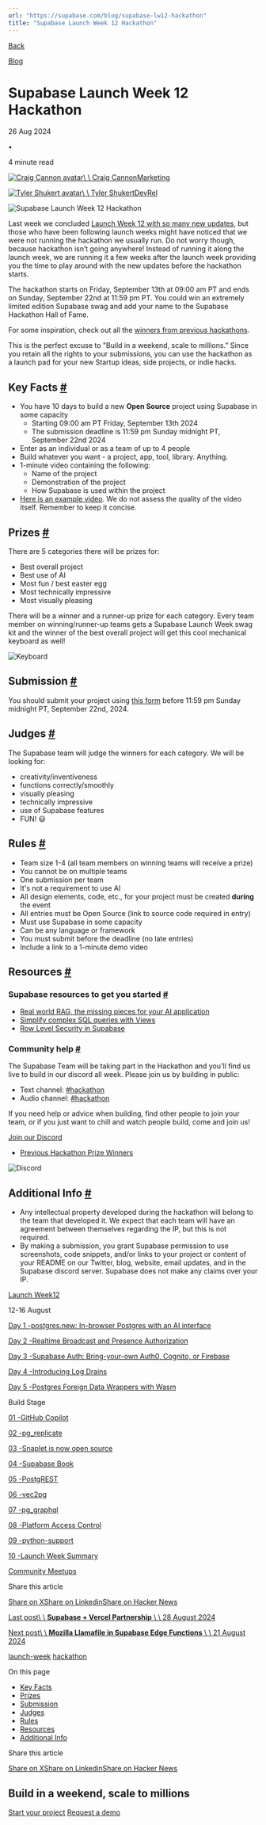 ```yaml
---
url: "https://supabase.com/blog/supabase-lw12-hackathon"
title: "Supabase Launch Week 12 Hackathon"
---
```


[Back](https://supabase.com/blog)

[Blog](https://supabase.com/blog)

# Supabase Launch Week 12 Hackathon

26 Aug 2024

•

4 minute read

[![Craig Cannon avatar](https://supabase.com/_next/image?url=https%3A%2F%2Fgithub.com%2Fcraigcannon.png&w=96&q=75&dpl=dpl_7FY8EmFQ6G3YqautJ4Fvh1viLnvu)\\
\\
Craig CannonMarketing](https://x.com/CraigCannon)

[![Tyler Shukert avatar](https://supabase.com/_next/image?url=https%3A%2F%2Fgithub.com%2Fdshukertjr.png&w=96&q=75&dpl=dpl_7FY8EmFQ6G3YqautJ4Fvh1viLnvu)\\
\\
Tyler ShukertDevRel](https://twitter.com/dshukertjr)

![Supabase Launch Week 12 Hackathon](https://supabase.com/_next/image?url=%2Fimages%2Fblog%2Flw12%2Fhackathon%2Fthumbnail.png&w=3840&q=100&dpl=dpl_7FY8EmFQ6G3YqautJ4Fvh1viLnvu)

Last week we concluded [Launch Week 12 with so many new updates](https://supabase.com/launch-week), but those who have been following launch weeks might have noticed that we were not running the hackathon we usually run. Do not worry though, because hackathon isn’t going anywhere! Instead of running it along the launch week, we are running it a few weeks after the launch week providing you the time to play around with the new updates before the hackathon starts.

The hackathon starts on Friday, September 13th at 09:00 am PT and ends on Sunday, September 22nd at 11:59 pm PT. You could win an extremely limited edition Supabase swag and add your name to the Supabase Hackathon Hall of Fame.

For some inspiration, check out all the [winners from previous hackathons](https://supabase.com/blog/tags/hackathon).

This is the perfect excuse to "Build in a weekend, scale to millions.” Since you retain all the rights to your submissions, you can use the hackathon as a launch pad for your new Startup ideas, side projects, or indie hacks.

## Key Facts [\#](https://supabase.com/blog/supabase-lw12-hackathon\#key-facts)

- You have 10 days to build a new **Open Source** project using Supabase in some capacity
  - Starting 09:00 am PT Friday, September 13th 2024
  - The submission deadline is 11:59 pm Sunday midnight PT, September 22nd 2024
- Enter as an individual or as a team of up to 4 people
- Build whatever you want - a project, app, tool, library. Anything.
- 1-minute video containing the following:
  - Name of the project
  - Demonstration of the project
  - How Supabase is used within the project
- [Here is an example video](https://youtu.be/KaWJQzTTx5k). We do not assess the quality of the video itself. Remember to keep it concise.

## Prizes [\#](https://supabase.com/blog/supabase-lw12-hackathon\#prizes)

There are 5 categories there will be prizes for:

- Best overall project
- Best use of AI
- Most fun / best easter egg
- Most technically impressive
- Most visually pleasing

There will be a winner and a runner-up prize for each category. Every team member on winning/runner-up teams gets a Supabase Launch Week swag kit and the winner of the best overall project will get this cool mechanical keyboard as well!

![Keyboard](https://supabase.com/_next/image?url=%2Fimages%2Fblog%2Flw12%2Fhackathon%2Fkeyboard.png&w=3840&q=75&dpl=dpl_7FY8EmFQ6G3YqautJ4Fvh1viLnvu)

## Submission [\#](https://supabase.com/blog/supabase-lw12-hackathon\#submission)

You should submit your project using [this form](https://hackathon.dev/lw12) before 11:59 pm Sunday midnight PT, September 22nd, 2024.

## Judges [\#](https://supabase.com/blog/supabase-lw12-hackathon\#judges)

The Supabase team will judge the winners for each category.
We will be looking for:

- creativity/inventiveness
- functions correctly/smoothly
- visually pleasing
- technically impressive
- use of Supabase features
- FUN! 😃

## Rules [\#](https://supabase.com/blog/supabase-lw12-hackathon\#rules)

- Team size 1-4 (all team members on winning teams will receive a prize)
- You cannot be on multiple teams
- One submission per team
- It's not a requirement to use AI
- All design elements, code, etc., for your project must be created **during** the event
- All entries must be Open Source (link to source code required in entry)
- Must use Supabase in some capacity
- Can be any language or framework
- You must submit before the deadline (no late entries)
- Include a link to a 1-minute demo video

## Resources [\#](https://supabase.com/blog/supabase-lw12-hackathon\#resources)

### Supabase resources to get you started [\#](https://supabase.com/blog/supabase-lw12-hackathon\#supabase-resources-to-get-you-started)

- [Real world RAG, the missing pieces for your AI application](https://www.youtube.com/watch?v=ibzlEQmgPPY)
- [Simplify complex SQL queries with Views](https://www.youtube.com/watch?v=IOYFS-2lFjU&t)
- [Row Level Security in Supabase](https://supabase.com/docs/guides/database/postgres/row-level-security)

### Community help [\#](https://supabase.com/blog/supabase-lw12-hackathon\#community-help)

The Supabase Team will be taking part in the Hackathon and you'll find us live to build in our discord all week. Please join us by building in public:

- Text channel: [#hackathon](https://discord.gg/UYyweApy)
- Audio channel: [#hackathon](https://discord.gg/Vj3mTPwH)

If you need help or advice when building, find other people to join your team, or if you just want to chill and watch people build, come and join us!

[Join our Discord](https://discord.supabase.com/)

- [Previous Hackathon Prize Winners](https://supabase.com/blog/tags/hackathon)

![Discord](https://supabase.com/_next/image?url=%2Fimages%2Fblog%2Flw12%2Fhackathon%2Fdiscord.png&w=3840&q=75&dpl=dpl_7FY8EmFQ6G3YqautJ4Fvh1viLnvu)

## Additional Info [\#](https://supabase.com/blog/supabase-lw12-hackathon\#additional-info)

- Any intellectual property developed during the hackathon will belong to the team that developed it. We expect that each team will have an agreement between themselves regarding the IP, but this is not required.
- By making a submission, you grant Supabase permission to use screenshots, code snippets, and/or links to your project or content of your README on our Twitter, blog, website, email updates, and in the Supabase discord server. Supabase does not make any claims over your IP.

[Launch Week12](https://supabase.com/launch-week/12)

12-16 August

[Day 1 -postgres.new: In-browser Postgres with an AI interface](https://supabase.com/blog/postgres-new)

[Day 2 -Realtime Broadcast and Presence Authorization](https://supabase.com/blog/supabase-realtime-broadcast-and-presence-authorization)

[Day 3 -Supabase Auth: Bring-your-own Auth0, Cognito, or Firebase](https://supabase.com/blog/third-party-auth-mfa-phone-send-hooks)

[Day 4 -Introducing Log Drains](https://supabase.com/blog/log-drains)

[Day 5 -Postgres Foreign Data Wrappers with Wasm](https://supabase.com/blog/postgres-foreign-data-wrappers-with-wasm)

Build Stage

[01 -GitHub Copilot](https://supabase.com/blog/github-copilot-extension-for-vs-code)

[02 -pg\_replicate](https://news.ycombinator.com/item?id=41209994)

[03 -Snaplet is now open source](https://supabase.com/blog/snaplet-is-now-open-source)

[04 -Supabase Book](https://supabase.com/blog/supabase-book-by-david-lorenz)

[05 -PostgREST](https://supabase.com/blog/postgrest-12-2)

[06 -vec2pg](https://supabase.com/blog/vec2pg)

[07 -pg\_graphql](https://supabase.com/blog/pg-graphql-1-5-7)

[08 -Platform Access Control](https://supabase.com/blog/platform-access-control)

[09 -python-support](https://supabase.com/blog/python-support)

[10 -Launch Week Summary](https://supabase.com/blog/launch-week-12-top-10)

[Community Meetups](https://supabase.com/launch-week#meetups)

Share this article

[Share on X](https://twitter.com/intent/tweet?url=https%3A%2F%2Fsupabase.com%2Fblog%2Fsupabase-lw12-hackathon&text=Supabase%20Launch%20Week%2012%20Hackathon)[Share on Linkedin](https://www.linkedin.com/shareArticle?url=https%3A%2F%2Fsupabase.com%2Fblog%2Fsupabase-lw12-hackathon&text=Supabase%20Launch%20Week%2012%20Hackathon)[Share on Hacker News](https://news.ycombinator.com/submitlink?u=https%3A%2F%2Fsupabase.com%2Fblog%2Fsupabase-lw12-hackathon&t=Supabase%20Launch%20Week%2012%20Hackathon)

[Last post\\
\\
**Supabase + Vercel Partnership** \\
\\
28 August 2024](https://supabase.com/blog/supabase-vercel-partnership)

[Next post\\
\\
**Mozilla Llamafile in Supabase Edge Functions** \\
\\
21 August 2024](https://supabase.com/blog/mozilla-llamafile-in-supabase-edge-functions)

[launch-week](https://supabase.com/blog/tags/launch-week) [hackathon](https://supabase.com/blog/tags/hackathon)

On this page

- [Key Facts](https://supabase.com/blog/supabase-lw12-hackathon#key-facts)
- [Prizes](https://supabase.com/blog/supabase-lw12-hackathon#prizes)
- [Submission](https://supabase.com/blog/supabase-lw12-hackathon#submission)
- [Judges](https://supabase.com/blog/supabase-lw12-hackathon#judges)
- [Rules](https://supabase.com/blog/supabase-lw12-hackathon#rules)
- [Resources](https://supabase.com/blog/supabase-lw12-hackathon#resources)
- [Additional Info](https://supabase.com/blog/supabase-lw12-hackathon#additional-info)

Share this article

[Share on X](https://twitter.com/intent/tweet?url=https%3A%2F%2Fsupabase.com%2Fblog%2Fsupabase-lw12-hackathon&text=Supabase%20Launch%20Week%2012%20Hackathon)[Share on Linkedin](https://www.linkedin.com/shareArticle?url=https%3A%2F%2Fsupabase.com%2Fblog%2Fsupabase-lw12-hackathon&text=Supabase%20Launch%20Week%2012%20Hackathon)[Share on Hacker News](https://news.ycombinator.com/submitlink?u=https%3A%2F%2Fsupabase.com%2Fblog%2Fsupabase-lw12-hackathon&t=Supabase%20Launch%20Week%2012%20Hackathon)

## Build in a weekend, scale to millions

[Start your project](https://supabase.com/dashboard) [Request a demo](https://supabase.com/contact/sales)